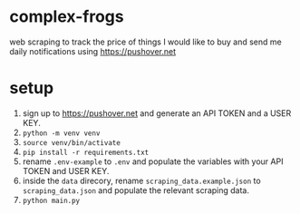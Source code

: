# complex-frogs
web scraping to track the price of things I would like to buy and send me daily notifications using https://pushover.net

# setup
1. sign up to https://pushover.net and generate an API TOKEN and a USER KEY.
1. `python -m venv venv`
1. `source venv/bin/activate`
1. `pip install -r requirements.txt`
1. rename `.env-example` to `.env` and populate the variables with your API TOKEN and USER KEY.
1. inside the `data` direcory, rename `scraping_data.example.json` to `scraping_data.json` and populate the relevant scraping data.
1. `python main.py`

